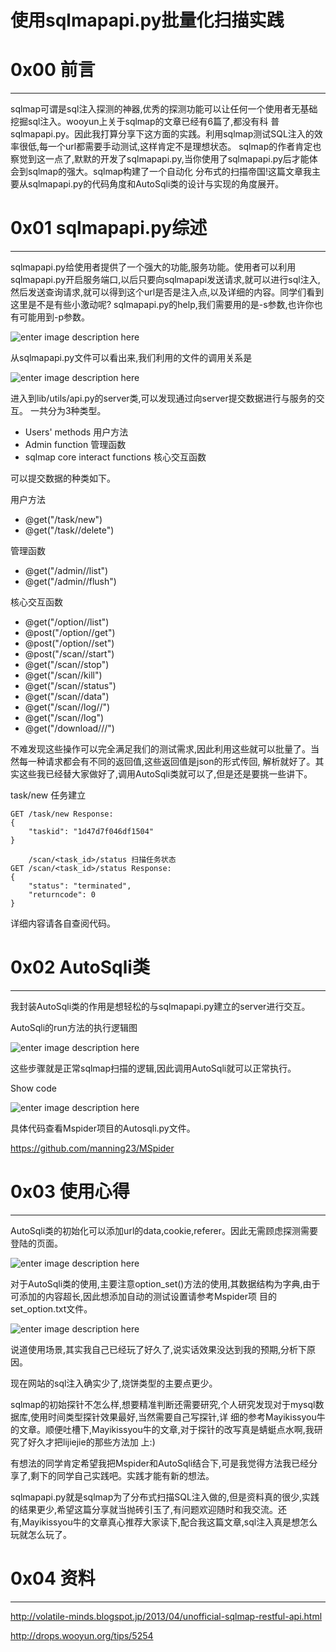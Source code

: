 # 使用sqlmapapi.py批量化扫描实践

0x00 前言
=======

* * *

sqlmap可谓是sql注入探测的神器,优秀的探测功能可以让任何一个使用者无基础挖掘sql注入。wooyun上关于sqlmap的文章已经有6篇了,都没有科 普sqlmapapi.py。因此我打算分享下这方面的实践。利用sqlmap测试SQL注入的效率很低,每一个url都需要手动测试,这样肯定不是理想状态。 sqlmap的作者肯定也察觉到这一点了,默默的开发了sqlmapapi.py,当你使用了sqlmapapi.py后才能体会到sqlmap的强大。sqlmap构建了一个自动化 分布式的扫描帝国!这篇文章我主要从sqlmapapi.py的代码角度和AutoSqli类的设计与实现的角度展开。

0x01 sqlmapapi.py综述
===================

* * *

sqlmapapi.py给使用者提供了一个强大的功能,服务功能。使用者可以利用sqlmapapi.py开启服务端口,以后只要向sqlmapapi发送请求,就可以进行sql注入,然后发送查询请求,就可以得到这个url是否是注入点,以及详细的内容。同学们看到这里是不是有些小激动呢? sqlmapapi.py的help,我们需要用的是-s参数,也许你也有可能用到-p参数。

![enter image description here](http://drops.javaweb.org/uploads/images/b08be8ea92b7b78dfd0cdf300f86ae6eda4a4430.jpg)

从sqlmapapi.py文件可以看出来,我们利用的文件的调用关系是

![enter image description here](http://drops.javaweb.org/uploads/images/ba0b8acd8396d66503a4e0193cbb03979bbdba29.jpg)

进入到lib/utils/api.py的server类,可以发现通过向server提交数据进行与服务的交互。 一共分为3种类型。

*   Users' methods 用户方法
*   Admin function 管理函数
*   sqlmap core interact functions 核心交互函数

可以提交数据的种类如下。

用户方法

*   @get("/task/new")
*   @get("/task//delete")

管理函数

*   @get("/admin//list")
*   @get("/admin//flush")

核心交互函数

*   @get("/option//list")
*   @post("/option//get")
*   @post("/option//set")
*   @post("/scan//start")
*   @get("/scan//stop")
*   @get("/scan//kill")
*   @get("/scan//status")
*   @get("/scan//data")
*   @get("/scan//log//")
*   @get("/scan//log")
*   @get("/download///")

不难发现这些操作可以完全满足我们的测试需求,因此利用这些就可以批量了。当然每一种请求都会有不同的返回值,这些返回值是json的形式传回, 解析就好了。其实这些我已经替大家做好了,调用AutoSqli类就可以了,但是还是要挑一些讲下。

task/new 任务建立

```
GET /task/new Response:
{
    "taskid": "1d47d7f046df1504" 
}

    /scan/<task_id>/status 扫描任务状态
GET /scan/<task_id>/status Response:
{
    "status": "terminated",
    "returncode": 0 
}

```

详细内容请各自查阅代码。

0x02 AutoSqli类
==============

* * *

我封装AutoSqli类的作用是想轻松的与sqlmapapi.py建立的server进行交互。

AutoSqli的run方法的执行逻辑图

![enter image description here](http://drops.javaweb.org/uploads/images/36e727a02a8fe10b835921ea0131ceaf57c9a8ea.jpg)

这些步骤就是正常sqlmap扫描的逻辑,因此调用AutoSqli就可以正常执行。

Show code

![enter image description here](http://drops.javaweb.org/uploads/images/fd52a3be47253a9fc62abf389c3f4a9977745ba3.jpg)

具体代码查看Mspider项目的Autosqli.py文件。

https://github.com/manning23/MSpider

0x03 使用心得
=========

* * *

AutoSqli类的初始化可以添加url的data,cookie,referer。因此无需顾虑探测需要登陆的页面。

![enter image description here](http://drops.javaweb.org/uploads/images/b1828bd77af500b0d65ebb754d7873132fcdfe81.jpg)

对于AutoSqli类的使用,主要注意option_set()方法的使用,其数据结构为字典,由于可添加的内容超长,因此想添加自动的测试设置请参考Mspider项 目的set_option.txt文件。

![enter image description here](http://drops.javaweb.org/uploads/images/ea2787ec54d87d350df0ef30bd2d2f6c85a04c67.jpg)

说道使用场景,其实我自己已经玩了好久了,说实话效果没达到我的预期,分析下原因。

现在网站的sql注入确实少了,烧饼类型的主要点更少。

sqlmap的初始探针不怎么样,想要精准判断还需要研究,个人研究发现对于mysql数据库,使用时间类型探针效果最好,当然需要自己写探针,详 细的参考Mayikissyou牛的文章。顺便吐槽下,Mayikissyou牛的文章,对于探针的改写真是蜻蜓点水啊,我研究了好久才把lijiejie的那些方法加 上:)

有想法的同学肯定希望我把Mspider和AutoSqli结合下,可是我觉得方法我已经分享了,剩下的同学自己实践吧。实践才能有新的想法。

sqlmapapi.py就是sqlmap为了分布式扫描SQL注入做的,但是资料真的很少,实践的结果更少,希望这篇分享就当抛砖引玉了,有问题欢迎随时和我交流。还有,Mayikissyou牛的文章真心推荐大家读下,配合我这篇文章,sql注入真是想怎么玩就怎么玩了。

0x04 资料
=======

* * *

http://volatile-minds.blogspot.jp/2013/04/unofficial-sqlmap-restful-api.html

http://drops.wooyun.org/tips/5254